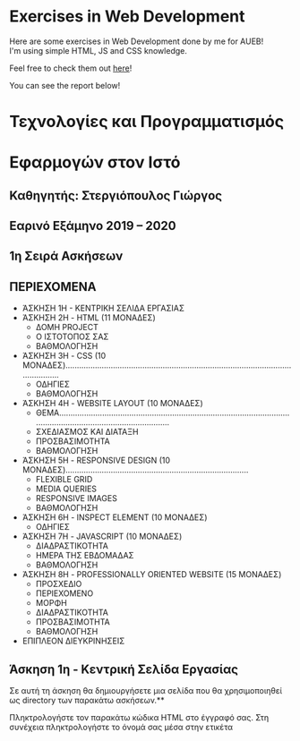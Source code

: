 # Exercises in Web Development
Here are some exercises in Web Development done by me for AUEB!  
I'm using simple HTML, JS and CSS knowledge.  
  
Feel free to check them out [here](https://web-exercise-aueb.web.app/)!

You can see the report below!

# Τεχνολογίες και Προγραμματισμός

# Εφαρμογών στον Ιστό

## Καθηγητής: Στεργιόπουλος Γιώργος

## Εαρινό Εξάμηνο 2019 – 2020

## 1η Σειρά Ασκήσεων


## ΠΕΡΙΕΧΟΜΕΝΑ

- ΆΣΚΗΣΗ 1Η - ΚΕΝΤΡΙΚΗ ΣΕΛΙΔΑ ΕΡΓΑΣΙΑΣ
- ΆΣΚΗΣΗ 2Η - HTML (11 ΜΟΝΑΔΕΣ)
   - ΔΟΜΗ PROJECT
   - Ο ΙΣΤΟΤΟΠΟΣ ΣΑΣ
   - ΒΑΘΜΟΛΟΓΗΣΗ
- ΆΣΚΗΣΗ 3Η - CSS (10 ΜΟΝΑΔΕΣ)....................................................................................................................
   - ΟΔΗΓΙΕΣ
   - ΒΑΘΜΟΛΟΓΗΣΗ
- ΆΣΚΗΣΗ 4Η - WEBSITE LAYOUT (10 ΜΟΝΑΔΕΣ)
   - ΘΕΜΑ.................................................................................................................................................................
   - ΣΧΕΔΙΑΣΜΟΣ ΚΑΙ ΔΙΑΤΑΞΗ
   - ΠΡΟΣΒΑΣΙΜΟΤΗΤΑ
   - ΒΑΘΜΟΛΟΓΗΣΗ
- ΆΣΚΗΣΗ 5Η - RESPONSIVE DESIGN (10 ΜΟΝΑΔΕΣ).................................................................................
   - FLEXIBLE GRID
   - MEDIA QUERIES
   - RESPONSIVE IMAGES
   - ΒΑΘΜΟΛΟΓΗΣΗ
- ΆΣΚΗΣΗ 6Η - INSPECT ELEMENT (10 ΜΟΝΑΔΕΣ)
   - ΟΔΗΓΙΕΣ
- ΆΣΚΗΣΗ 7Η - JAVASCRIPT (10 ΜΟΝΑΔΕΣ)
   - ΔΙΑΔΡΑΣΤΙΚΟΤΗΤΑ
   - ΗΜΕΡΑ ΤΗΣ ΕΒΔΟΜΑΔΑΣ
   - ΒΑΘΜΟΛΟΓΗΣΗ
- ΆΣΚΗΣΗ 8Η - PROFESSIONALLY ORIENTED WEBSITE (15 ΜΟΝΑΔΕΣ)
   - ΠΡΟΣΧΕΔΙΟ
   - ΠΕΡΙΕΧΟΜΕΝΟ
   - ΜΟΡΦΗ
   - ΔΙΑΔΡΑΣΤΙΚΟΤΗΤΑ
   - ΠΡΟΣΒΑΣΙΜΟΤΗΤΑ
   - ΒΑΘΜΟΛΟΓΗΣΗ
- EΠΙΠΛΕΟΝ ΔΙΕΥΚΡΙΝΗΣΕΙΣ


## Άσκηση 1η - Κεντρική Σελίδα Εργασίας

Σε αυτή τη άσκηση θα δημιουργήσετε μια σελίδα που θα χρησιμοποιηθεί ως directory των παρακάτω ασκήσεων.**

Πληκτρολογήστε τον παρακάτω κώδικα HTML στο έγγραφό σας. Στη συνέχεια πληκτρολογήστε το όνομά
σας μέσα στην ετικέτα <title> και μια σύντομη περιγραφή στην ετικέτα <p>.

Αποθηκεύστε το έγγραφο με τίτλο “index.html” και προβάλετε τη σελίδα σε ένα φυλλομετρητή ώστε να
βεβαιωθείτε πως εμφανίζεται ορθά.


Τέλος, βεβαιωθείτε ότι κατά την παράδοση της εργασίας έχετε προσθέσει κατάλληλους συνδέσμους
(href) προς τα subdirectories που περιέχουν την εκάστοτε άσκηση.

Μπορείτε να δημιουργήσετε τις σελίδες χρησιμοποιώντας απλό επεξεργαστή κειμένου, όπως το Notepad++,
είτε με ειδικά εργαλεία όπως τα: Sublime Text, Visual Studio Code, ή Brackets.

## Άσκηση 2η - HTML **(11 μονάδες)**

Σκοπός της συγκεκριμένης άσκησης είναι να εξοικειωθείτε με την HTML.

Σε αυτή την άσκηση καλείστε να δημιουργήσετε έναν ιστότοπο σχετικά με εσάς, ο οποίος θα απαρτίζεται από
τρεις (3) σελίδες. Σε αυτή την άσκηση πρέπει να εστιάσετε στην διαδικασία ανάπτυξης περιεχομένου μιας ιστοσε-
λίδας με την χρήση της HTML.

### ΔΟΜΗ PROJECT

Στον τοπικό σας υπολογιστή δημιουργήστε έναν φάκελο με το όνομα “Exercise 2 ”. Από εδώ και στο εξής τα
αρχεία HTML και οι εικόνες που θα χρησιμοποιήσετε θα αποθηκεύονται σε αυτόν τον φάκελο. Η αρχική σελίδα
της ιστοσελίδας σας θα ονομάζεται “index.html”. Οι υπόλοιπες σελίδες μπορούν να έχουν ονόματα της αρεσκείας
σας, τα οποία πρέπει να είναι αντιπροσωπευτικά του περιεχομένου τους. Υπενθυμίζεται ότι τα ονόματα των φακέλων
και των αρχείων πρέπει να περιορίζονται σε γράμματα, αριθμούς και παύλες, να είναι πεζά και να μην περιέχουν
κενούς χαρακτήρες (spaces).

### Ο ΙΣΤΟΤΟΠΟΣ ΣΑΣ

Θα δημιουργήσετε τρεις (3) σελίδες HTML οι οποίες θα αποτελούν τον πυρήνα αυτής της άσκησης. Πρό-
κειται για αυτοβιογραφική ιστοσελίδα, επομένως μπορείτε να εντάξετε οποιαδήποτε πληροφορία για το εκπαιδευ-
τικό σας υπόβαθρο, ενδιαφέροντα, δεξιότητες ή εμπειρίες σας. Σκοπός αυτής της άσκησης είναι να περιγράψετε το
περιεχόμενο της σελίδας σας, χωρίς να ενδιαφερθείτε για την εμφάνισής της.


Τα υποχρεωτικά στοιχεία που πρέπει να περιλαμβάνονται σε αυτές τις τρεις σελίδες είναι τα ακόλουθα:

- Σημασιολογικά δομικά στοιχεία κειμένου σε κάθε μία επιμέρους σελίδα, συμπεριλαμβανομένων της
    παραγράφου (<p>) και των κεφαλίδων κειμένου (<h1>, <h2>, <h3>, κ.ο.κ.), χωρίς να περιορι-
    στείτε μόνο σε αυτά.
- Οι σελίδες πρέπει να επικοινωνούν μεταξύ τους με την ύπαρξη relative URLs.
- Τουλάχιστον ένα (1) absolute url σε κάθε επιμέρους σελίδα, το οποίο θα οδηγεί σε κάποια εξωτερική
    ιστοσελίδα.
- Τουλάχιστον μία (1) εικόνα (JPG, PNG, GIF, ή SVG) σε κάθε επιμέρους σελίδα.
- Όλα τα δομικά στοιχεία με την ετικέτα <img> πρέπει να περιλαμβάνουν τις ιδιότητες src, width,
    height και alt, με τις κατάλληλες τιμές.
- **Τουλάχιστον** ένα (1) είδος λίστας (ordered, unordered ή description) σε οποιαδήποτε σελίδα επι-
    θυμείτε.
- Μια (1) φόρμα επικοινωνίας, σε οποιαδήποτε σελίδα επιθυμείτε, με κατάλληλη διαμόρφωση ως προς
    το είδος των στοιχείων που θα εισάγονται. Τα υποβληθέντα στοιχεία πρέπει να λαμβάνονται είτε στον
    προσωπικό είτε στον ιδρυματικό λογαριασμό σας ηλεκτρονικού ταχυδρομείου.
- Σημασιολογικά στοιχεία που αφορούν την δόμηση της ιστοσελίδας σας, συμπεριλαμβανομένων των
    <main>, <header> και <footer>, χωρίς να περιοριστείτε μόνο σε αυτά.


Τέλος, βεβαιωθείτε ότι όλες οι σελίδες που απαρτίζουν το website σας είναι άρτιες, με την χρήση του W3C
Markup Validation.

### Βαθμολόγηση

- Μια νέα ιστοσελίδα τουλάχιστον τριών (3) σελίδων για τον φοιτητή. **( 3 μονάδες)**
- Ο ιστότοπος βρίσκεται στο δικό του subdirecrory που ονομάζεται “Exercise2” και η αρχική σελίδα
    ονομάζεται “index.html”. **(1 μονάδα)**
- Κάθε επιμέρους σελίδα περιλαμβάνει σημασιολογικά δομικά όπως η παράγραφος και οι κεφαλίδες
    κειμένου. **(1 μονάδα)**
- Οι σελίδες συνδέονται μεταξύ τους με relative URL. Κάθε σελίδα περιλαμβάνει ένα absolute URL
    το οποίο οδηγεί σε κάποια εξωτερική ιστοσελίδα. **( 2 μονάδες)**
- Κάθε σελίδα περιλαμβάνει **τουλάχιστον** μια (1) εικόνα σε μορφή JPG, PNG, GIF, ή SVG. Όλα τα
    στοιχεία εικόνας περιλαμβάνουν τις ιδιότητες src, width, height και alt, με τις κατάλληλες τιμές. **(**
    **1 μονάδα)**
- Ύπαρξη **τουλάχιστον** ενός (1) είδους λίστα (ordered, unordered ή description) σε κάποια σελίδα.
    **(1 μονάδα)**
- Ύπαρξη κατάλληλα διαμορφωμένης φόρμας επικοινωνίας, τα στοιχεία της οποίας λαμβάνονται μέσω
    ηλεκτρονικού ταχυδρομείου. **(1 μονάδα)**
- Ύπαρξη σημασιολογικών στοιχείων που αφορούν την δόμηση της ιστοσελίδας, συμπεριλαμβανομέ-
    νων των <main>, <header> και <footer>, χωρίς να υπάρχει περιορισμός μόνο σε αυτά. **(1 μονάδα)**


Επιπλέον μονάδες δύναται να αφαιρεθούν για ακατάλληλα δομημένο HTML κώδικα!

## Άσκηση 3η - CSS **(10 μονάδες)**

Σκοπός της συγκεκριμένης άσκησης είναι να εξοικειωθείτε με τη CSS.

Σε αυτή την άσκηση θα χρησιμοποιήσετε κανόνες CSS για να προσδώσετε στυλ στην κεντρική σελίδα που
δημιουργήσατε στην Άσκηση 1, καθώς και τον ιστότοπο σχετικά με εσάς από την Άσκηση 2.

### Οδηγίες

Η κεντρική σελίδα της Άσκησης 1, πρέπει να πληροί τις παρακάτω απαιτήσεις:

- Ένα internal style sheet (εσωτερικά του <head> τμήματος του εγγράφου σας) με **τουλάχιστον** δυο
    (2) διαφορετικούς κανόνες στυλ, οι οποίοι θα αποτελούνται από selectors και κατάλληλες δηλώσεις.
- Δύο ή **περισσότερους** διαφορετικούς inline κανόνες, ως στυλ συγκεκριμένων HTML στοιχείων.


Ο ιστότοπος της Άσκησης 2, πρέπει να πληροί τις παρακάτω απαιτήσεις:

- Ένα external style sheet (.css έγγραφο) με **τουλάχιστον** έξι (6) διαφορετικούς κανόνες στυλ το οποίο
    θα το συνδέσετε τους με όλες τις σελίδες του ιστοτόπου.
- Κανόνες στυλ που θα καθορίζουν την οικογένεια και το μέγεθος των γραμματοσειρών για τις κεφα-
    λίδες των κείμενων και των παραγράφων σας. Επίσης, πρέπει να συμπεριλάβετε κανόνες με link states,
    συμπεριλαμβανομένων των link, visited, hover και active.
- Μια εικόνα **και** ένα χρώμα φόντου για τις σελίδες σας. Επιπλέον, προσδώστε στυλ σε κάποιες από
    τις πτυχές του box model, όπως το border, το margin ή το padding.
- Δυο (2) ή **περισσότερες** δηλώσεις class attributes στα HTML έγγραφά σας, τα οποία θα χρησιμο-
    ποιήσετε για να δώσετε στυλ μέσω κανόνων CSS.
- **Τουλάχιστον** μια (1) δήλωση id attributes στα HTML έγγραφά σας, την οποία θα χρησιμοποιήσετε
    για να δώσετε στυλ μέσω κανόνων CSS.
- Κατάλληλη χρήση της CSS ιδιότητας float στους κανόνες στυλ σας.


Πέρα των παραπάνω απαιτήσεων, μπορείτε να συμπεριλάβετε επιπλέον κανόνες στυλ ώστε να σχεδιάσετε τις σελίδες
σας όπως θέλετε. Θυμηθείτε να δοκιμάσετε τις σελίδες σας μέσω του φυλλομετρητή.

Τέλος, πρέπει να ελέγξετε τον CSS κώδικά σας χρησιμοποιώντας το CSS Validation Service.

### Βαθμολόγηση

- Η κεντρική σελίδα της Άσκησης 1 περιλαμβάνει ένα internal stylesheets, εσωτερικά του <head>
    τμήματος του εγγράφου, με **τουλάχιστον** δυο (2) διαφορετικούς κανόνες CSS. **(1 μονάδα)**
- Η κεντρική σελίδα της Άσκησης 1 περιλαμβάνει δυο (2) ή περισσότερα inline style rules, δηλω-
    μένα μέσω του style attribute των στοιχείων της HTML. **(1 μονάδα)**


- Ένα κεντρικό external stylesheets (.css έγγραφο) με **τουλάχιστον** έξι (6) διαφορετικούς κανόνες
    CSS, το οποίο συνδέεται με όλες τις σελίδες της Άσκησης 2. **( 3 μονάδες)**
- Κανόνες στυλ που καθορίζουν της οικογένεια και το μέγεθος των γραμματοσειρών των παραγρά-
    φων και των κεφαλίδων κειμένου. Επιπλέον, συμπεριλαμβάνονται κανόνες με link states. **(1 μονάδα)**
- Δήλωση μια εικόνας **και** ενός χρώματος φόντου περιλαμβάνεται στις σελίδες. Επιπλέον, έχει δοθεί
    στυλ σε κάποιες από τις πτυχές του box model, όπως το border, το margin ή το padding. **(1 μονάδα)**
- Δήλωση δυο (2) ή **περισσότερων** class attributes στα HTML έγγραφά σας, τα οποία χρησιμοποι-
    ούνται για να δοθεί στυλ μέσω κανόνων CSS. **(1 μονάδα)**
- Δήλωση **τουλάχιστον** ενός (1) id attribute στα HTML έγγραφα, η οποία χρησιμοποιείται για να
    δοθεί στυλ μέσω κανόνων CSS. **(1 μονάδα)**
- Κατάλληλη χρήση της CSS ιδιότητας float στους κανόνες στυλ. **(1 μονάδα)**


Επιπλέον μονάδες δύναται να αφαιρεθούν για ακατάλληλα δομημένο HTML & CSS κώδικα!

## Άσκηση 4η - Website Layout **(10 μονάδες)**

Σκοπός της συγκεκριμένης άσκησης είναι να εξοικειωθείτε με τη διάταξη ενός ιστοτόπου.

Σε αυτή την άσκηση θα σχεδιάσετε μια νέα ιστοσελίδα σχετικά με ένα ακαδημαϊκό θέμα που σας ενδιαφέρει.

### Θέμα

Γράψτε ένα πρωτότυπο κείμενο έκτασης τουλάχιστον 400 λέξεων, το οποίο θα αποτελεί το κυρίως περιεχό-
μενο του νέου ιστοτόπου σας. Σε αντίθεση με την Άσκηση 2 όπου ο ιστότοπος αφορούσε εσάς, ο συγκεκριμένος
πρέπει να αφορά ένα θέμα ακαδημαϊκού ενδιαφέροντος, που σχετίζεται με τον κύριο, δευτερεύοντα ή άλλο τομέα
εξειδίκευσής σας. Προσπαθήστε να μην είστε πολύς ευρύς. Όσο πιο συγκεκριμένο είναι το θέμα, τόσο το καλύτερο.
Πιθανά παραδείγματα περιλαμβάνουν μια ιστορική φιγούρα, μια κουλτούρα την οποία γνωρίζετε, ένα βιβλίο ή μια
ταινία από την οποία επηρεαστήκατε, ή έναν τομέα στον οποίο είστε εξειδικευμένοι. Είστε ευπρόσδεκτοι να εργα-
στείτε με κείμενο που έχετε ήδη γράψει, αλλά θα πρέπει να είναι δικό σας και να έχει έκταση τουλάχιστον 300
λέξεις.

### Σχεδιασμός και Διάταξη

Επιτρέψτε στο περιεχόμενο του ιστοτόπου σας να καθοδηγήσει τις αποφάσεις που κάνετε σχετικά με το σχε-
διασμό και τη διάταξή του. Ο ιστότοπός σας πρέπει να περιλαμβάνει τουλάχιστον τρεις (3) σελίδες με διάταξη
πολλαπλών στηλών σε κάθε σελίδα. Συμπεριλάβετε σωστά μορφοποιημένες εικόνες και κατάλληλα επισημασμένο
(marked up) κείμενο. Ορίστε τμήματα (sections) περιεχομένου με κατάλληλα σημασιολογικά HTML elements.
Δημιουργήστε ένα εξωτερικό αρχείο με κανόνες στυλ για όλες τις σελίδες του ιστοτόπου σας. Προσθέστε μια **νέα**
γραμματοσειρά μέσω του CSS κανόνα @font-face.

Χρησιμοποιήστε το CSS Flexible Box Layout Module (Flexbox) για την τοποθέτηση στοιχείων κατά μήκος
ενός άξονα, όπως γραμμές μενού, παραγράφους κειμένου ή εικόνες. Επιπλέον, χρησιμοποιήστε το CSS Grid
Layout Module για τη συνολική δομή των σελίδων σας. Μπορείτε να χρησιμοποιήσετε την ίδια γενική διάταξη σε
όλες τις επιμέρους σελίδες του ιστοτόπου σας, **χωρίς** αυτό να είναι απαραίτητο!

### Προσβασιμότητα

Είναι σημαντικό να έχετε κατά νου ότι οι άνθρωποι πλοηγούνται στο διαδίκτυο με πολλούς διαφορετικούς
τρόπους. Δημιουργήστε τις σελίδες σας με τρόπο που δημιουργεί όσο το δυνατόν λιγότερα εμπόδια σε όσους
προσπελάσουν την ιστοσελίδα σας, ανεξάρτητα από την ικανότητα των χρηστών ή τη συσκευή που χρησιμοποιούν
για να πλοηγηθούν στο διαδίκτυο. Ένας τρόπος για να ελέγξετε την προσβασιμότητα του ιστοτόπου σας είναι μέσω
του εργαλείου που παρέχει ο φυλλομετρητής σας (Chrome, Firefox). Ένας άλλος τρόπος να ελεγχθεί η προσβα-
σιμότητα μιας ιστοσελίδας είναι μέσω της βιβλιοθήκης Axe, η οποία μπορεί να εγκατασταθεί ως πρόσθετο στο
φυλλομετρητή. Αυτά τα εργαλεία δεν καλύπτουν απαραιτήτως όλα τα θέματα προσβασιμότητας, αλλά τουλάχιστον
εξασφαλίζουν πως ο ιστότοπός σας δεν περιέχει σοβαρά ζητήματα. Εάν συμβαίνει, προσπαθήστε να τα επιλύσετε
προτού υποβάλλετε στην εργασία σας.


### Βαθμολόγηση

- Πρωτότυπο κείμενο τουλάχιστον 400 λέξεων για ένα εξειδικευμένο θέμα. **(1 μονάδα)**
- Νέος ιστότοπος στο δικό του subdirectory, ο οποίος αποτελείται από: **τουλάχιστον** τρεις (3) σελίδες
    με σωστά μορφοποιημένες εικόνες, κατάλληλο marked up κείμενο, και κατάλληλα τμήματα σημα-
    σιολογικά διαχωρισμένα. **(3 μονάδες)**
- Εξωτερικό stylesheet για όλες τις σελίδες του ιστοτόπου. Κάθε σελίδα πρέπει να διάταξη δυο (2) ή
    περισσότερων στηλών κειμένου ή/και εικόνων. **(1 μονάδα)**
- Χρήση του CSS Flexbox για τη διάταξη των αντικειμένων κατά μήκος ενός άξονα. **(2 μονάδες)**
- Χρήση του CSS Grid για τη συνολική δομή των σελίδων. **(2 μονάδες)**
- Ενσωμάτωση γραμματοσειράς στον ιστότοπο μέσω του CSS κανόνα @font-face. **(1 μονάδα)**

Επιπλέον μονάδες δύναται να αφαιρεθούν για ακατάλληλα δομημένο HTML & CSS κώδικα!

## Άσκηση 5η - Responsive Design **(10 μονάδες)**

Σκοπός της συγκεκριμένης άσκησης είναι να εξοικειωθείτε με το responsive design.

Σε αυτήν την άσκηση θα επεκτείνετε τον ιστότοπο της Άσκησης 4 ώστε να είναι responsive ανάλογα με τη
συσκευή που χρησιμοποιούν οι χρήστες για να πλοηγηθούν στο διαδίκτυο. Χρησιμοποιώντας το flexible grid, τα
media queries και responsive images, μπορείτε σχεδιάσετε τον ιστότοπό σας για διάφορες οθόνες συσκευών.

### FLEXIBLE GRID

Τα flexible grids (γνωστά και ως “fluid layouts”) αποτελούν το κεντρικό στοιχείο στο responsive design. Σε
αντίθεση με τη διάταξη σταθερού πλάτους, στο fluid layout τόσο η περιοχή της σελίδας, όσο και το grid αυτής
αναπροσαρμόζεται αναλογικά για να γεμίσει το διαθέσιμο πλάτος της οθόνης. Το CSS Grid παρέχει τις μονάδες
μέτρησης fr και minmax() για να το επιτύχει. Τιμές σε μορφή ποσοστού μπορούν επίσης να χρησιμοποιηθούν
ώστε τα στοιχεία να αναπροσαρμόζονται κατάλληλα σε διαφορετικά μεγέθη οθονών.

Τροποποιήστε κατάλληλα τον ιστότοπο που δημιουργήσατε στην Άσκηση 4 ώστε να χρησιμοποιήσετε το
flexible grid. Αποφύγετε να τροποποιήσετε στοιχεία της σελίδας με σταθερά πλάτη. Ξεκινήστε με διάταξη μονής
στήλης, βελτιστοποιημένη για κινητά και κατάλληλη για προβολή σε μικρότερες οθόνες. Το κυρίως περιεχόμενο,
η διάταξη και το site map πρέπει να είναι συνεπή με την αρχική εκδοχή του ιστοτόπου σας. Προσαρμογές, ωστόσο,
ενθαρρύνονται ώστε να γίνει η διάταξη responsive.

### MEDIA QUERIES

Στη συνέχεια, θα ενσωματώσετε ένα ή περισσότερα media queries στον κώδικά σας μέσω του κανόνα
@media. Αυτό θα σας επιτρέψει να ορίσετε “breakpoints” στη διάταξη. Τα media queries μπορούν να αξιολογή-
σουν το πλάτος του προγράμματος περιήγησης ενός χρήστη και να χρησιμοποιήσουν αυτές τις πληροφορίες για
να προσδιορίσουν ποιο στυλ θα χρησιμοποιηθεί για την εμφάνιση της σελίδας. Για παράδειγμα, μια διάταξη τριών
(3) στηλών θα μπορούσε να χρησιμοποιηθεί για την προβολή σε επιτραπέζιους υπολογιστές, μια διάταξη σε δυο
(2) στήλες για tablets, και διάταξη μιας (1) στήλης για smartphones.

Δεδομένου ότι θα βελτιστοποιήσετε τη διάταξή σας για διαφορετικά μεγέθη οθονών, πρέπει να ορίσετε αρχικά
το παράθυρο προβολής σε όλες τις σελίδες στη μοναδιαία κλίμακα, για να αποτρέψετε τα smartphone κι άλλες
συσκευές να κάνουν scale down τις σελίδες σας.

Εφόσον τροποποιήσετε τον ιστότοπό σας ώστε να ξεκινά με διάταξη μονής στήλης βελτιστοποιημένη για
κινητά, μπορείτε να χρησιμοποιήσετε τα media queries ώστε να επεκτείνετε τη διάταξή σας σε πολλαπλές στήλες
για καλύψετε ευρύτερο εύρος οθονών. Η διάταξη για επιτραπέζιους υπολογιστές πρέπει να περιλαμβάνει δυο (2) ή
περισσότερες στήλες χρησιμοποιώντας τα CSS flex ή grid layout modules. Δομήστε τον κώδικα HTML σε κατάλ-
ληλες ενότητες για να επανατοποθετήσετε τις στήλες ανάλογα με την κάθε περίπτωση.

### RESPONSIVE IMAGES

Η διαδικασία για να κάνετε responsive τις εικόνες σας είναι αρκετά απλή. Χρησιμοποιήστε έναν από τους
ακόλουθους κανόνες στυλ για να δηλώσετε ότι θα αλλάζει η κλίμακα των εικόνων ώστε να γεμίζουν όλο το μέγεθος
του container που τις περιέχει.


Η ανάλυση των οθονών διαφέρει μεταξύ των συσκευών. Για να βελτιστοποιήσετε τις εικόνες σας σε οθόνες με
υψηλότερες αναλύσεις, μπορείτε να προσφέρετε εναλλακτικές εικόνες. Για το σκοπό αυτό, μπορείτε να έχετε δυο
(2) εκδοχές των εικόνων του ιστοτόπου σας: μια (1) σε κανονικό μέγεθος και μια (1) σε μεγαλύτερες διαστάσεις.
Αντί να μεγεθύνετε μια μικρότερη εικόνα (το οποίο θα μείωνε την ποιότητά της), η βέλτιστη πρακτική είναι να
έχετε διαφορετικές εκδοχές των εικόνων. Στη συνέχεια, χρησιμοποιήστε τις ιδιότητες src και srcset του στοιχείου
<img> της HTML, για να αλλάζετε την εικόνα ανάλογα με το μέγεθος της οθόνης του φυλλομετρητή.


Συμβουλευτείτε τα developer tools του φυλλομετρητή σας προκειμένου να πειραματιστείτε και να δείτε το αποτέλεσμά σας σε
διάφορες αναλύσεις οθόνης.

### Βαθμολόγηση

- Μια εντελώς αναθεωρημένη εκδοχή του προηγούμενου ιστοτόπου, βελτιστοποιημένη για κινητές συ-
    σκευές. **(3 μονάδες)**
- Χρήση των μονάδων μέτρησης fr, minmax() και/ή percentage για όλα τα CSS widths. **( 1 μονάδα)**
- Ορισμός του viewport σε όλες τις σελίδες, ενώ στη CSS περιλαμβάνεται **τουλάχιστον** ένα (1) media query
    με breakpoint για να βελτιστοποιείται η διάταξη σε διαφορετικά μεγέθη οθονών, όπως smartphones και
    desktops. **(3 μονάδες)**
- Η διάταξη για επιτραπέζιους υπολογιστές περιλαμβάνει δυο (2) ή περισσότερες στήλες χρησιμοποιώντας
    τα CSS flex ή grid layout modules. **( 1 μονάδα)**
- Οι εικόνες είναι responsive με εκδοχές υψηλότερης ανάλυσης, οι οποίες ενσωματώνονται με το γνώρισμα
    srcset της HTML. **( 2 μονάδες)**


## Άσκηση 6η - Inspect Element **(10 μονάδες)**

Σκοπός της συγκεκριμένης άσκησης είναι να εξοικειωθείτε με το Firebug του Firefox και τα Developer Tools του Chrome.

### Οδηγίες

Χρησιμοποιείστε είτε το Firebug είτε τα Developer Tools για να πειραματιστείτε σε μια ήδη υπάρχουσα ιστοσελίδα της αρεσκείας σας.

- Δοκιμάστε να αλλοιώστε το styling (πχ padding, margin, κλπ) καθώς και το περιεχόμενό της, μέσω
    του Inspect Element.
- Κρατήστε στιγμιότυπα των αλλαγών σας, προκειμένου να φτιάξετε μια δομημένη αναφορά, επεξη-
    γώντας επαρκώς τις τροποποιήσεις σας και το αποτέλεσμα αυτών.

Ζητούμενο είναι να δείξετε τουλάχιστον πέντε (5) διακριτές εκδοχές των πειραματισμών σας!
( 2 μονάδες ανά εκδοχή)


## Άσκηση 7η - JavaScript **(10 μονάδες)**

Σκοπός της συγκεκριμένης άσκησης είναι να εξοικειωθείτε με τη JavaScript.

Σε αυτή την εργασία θα επεκτείνετε τον ιστότοπο της Άσκησης 5 προσθέτοντας λειτουργικότητα μέσω της
JavaScript.

### Διαδραστικότητα

Δημιουργήστε μια νέα εκδοχή του ιστοτόπου σας από την Άσκηση 5. Κάντε οποιεσδήποτε αναθεωρήσεις και
βελτιώσεις κρίνετε απαραίτητες, καθώς πλέον γνωρίζετε περισσότερα για το σχεδιασμό ιστοσελίδων. Χρησιμο-
ποιώντας τη JavaScript, προσθέστε λειτουργικότητα στις σελίδες σας.

Η JavaScript πρέπει να δηλωθεί εξωτερικά σε ένα “.js” έγγραφο. Συμπεριλάβετε **τουλάχιστον** δυο (2) DOM
queries για να τροποποιήσετε στοιχεία της σελίδας σας. Για να κάνετε τον ιστότοπό σας πιο διαδραστικό, γράψτε
**τουλάχιστον** δυο (2) JavaScript functions οι οποίες θα ενεργοποιούνται ως απάντηση σε DOM events. Μέσω μιας
από αυτές τις functions πρέπει να ενημερώνεται το περιεχόμενο της σελίδας, όπως το κείμενο ή τις εικόνες, ενώ
μέσω άλλης πρέπει να αλλάζει μια CSS property.

### Ημέρα της εβδομάδας

Εκτός από τη συμπεριφορά που περιεγράφηκε παραπάνω, χρησιμοποιήστε το αντικείμενο Date της JavaS-
cript για να ενημερώσετε κάποια πτυχή της σελίδας σας, ανάλογα με την ημέρα της εβδομάδας. Για παράδειγμα,
θα μπορούσε να εμφανίζεται διαφορετική εικόνα ή/και κείμενο, να εφαρμοστεί διαφορετικός κανόνας στυλ κ.ο.κ.
Αυτό θα πρέπει να γίνεται για κάθε μια από τις επτά (7) ημέρες της εβδομάδας. Για το σκοπό αυτό, θα χρειαστεί
να γράψετε μια (1) ή περισσότερες δομές επιλογής, όπως if και else if.

### Βαθμολόγηση

- Αναθεωρημένη εκδοχή του προηγούμενου ιστοτόπου με λειτουργικότητα JavaScript, εφαρμοσμένη
    εξωτερικά σ’ ένα έγγραφο “.js”. **(2 μονάδες)**
- **Τουλάχιστον** δυο (2) DOM queries. **(1 μονάδα)**
- **Τουλάχιστον** δυο (2) functions που ενεργοποιούνται από DOM events. **(2 μονάδες)**
- Μια από τις functions πρέπει να ενημερώνει το περιεχόμενο της σελίδας, και μια διαφορετική func-
    tion πρέπει να αλλάζει μια CSS property. **(2 μονάδες)**
- Χρήση του αντικειμένου Data της JavaScript για την αναγνώριση της ημέρας της εβδομάδας. **(**
    **μονάδα)**
- Μια δομή επιλογή σε JavaScript για την τροποποίηση μιας ιστοσελίδας με διαφορετικό τρόπο για
    κάθε ημέρα της εβδομάδας. **(1 μονάδα)**
- **BONUS** : Χρήση nested function για να δημιουργήσετε ένα closure γύρω από το αντικείμενο Date.
    **(1 μονάδα)**


Επιπλέον μονάδες δύναται να αφαιρεθούν για ακατάλληλα δομημένο HTML, CSS & JavaScript κώδικα!

## Άσκηση 8η - Professionally Oriented Website **(15 μονάδες)**


Σκοπός της συγκεκριμένης άσκησης είναι να εξοικειωθείτε τη δημιουργία ενός επαγγελματικού ιστοτόπου.

Σε αυτή την εργασία θα συνθέσετε τις γνώσεις σας στο web design, σ’ ένα νέο, επαγγελματικό ιστότοπο.
Πιθανά θέματα περιλαμβάνουν ένα portfolio, ένα κοινωνικό θέμα, ένα εκτεταμένο βιογραφικό σημείωμα, κλπ.

### Προσχέδιο

Μόλις αποφασίσετε το θέμα του επαγγελματικού σας ιστοτόπου, γράψτε μια παράγραφο με τουλάχιστον 100
λέξεις που θα περιγράφει το θέμα σας, καθώς επίσης και το πως θα παρουσιαστεί το περιεχόμενό σας στον ιστό.

Στη συνέχεια, χρησιμοποιώντας μολύβι και χαρτί δημιουργήστε μια διάταξη σελίδας που αντιπροσωπεύει το
προσχέδιο του ιστοτόπου σας. Αυτή είναι μια ευκαιρία να λάβετε σχεδιαστικές αποφάσεις προτού τις εφαρμόσετε
με τη μορφή κώδικα. Η διάταξη πρέπει να περιλαμβάνει κείμενο, εικόνες και μενού πλοήγησης. Δεν χρειάζεται να
ανησυχείτε για το ίδιο το περιεχόμενο σε αυτό το στάδιο. Αντιθέτως, εστιάστε στη διάταξη των στοιχείων που
συνθέτουν τις σελίδες σας. Μπορείτε να χρησιμοποιήσετε την ίδια γενική διάταξη σε όλες τις σελίδες του ιστοτόπου
σας. Εάν επιλέξετε να διαφοροποιήσετε τη διάταξη σε ορισμένες από τις σελίδες, δημιουργήστε ένα ξεχωριστό
προσχέδιο για την κάθε μια. Όταν ολοκληρώσετε το χειροποίητο προσχέδιό σας, τραβήξτε μια φωτογραφία ή
σαρώστε το για να έχετε μια ψηφιακή εικόνα της δουλειάς σας. Μπορείτε να χρησιμοποιήσετε και ηλεκτρονικά
εργαλεία για τη δημιουργία του προσχεδίου σας, χωρίς αυτό να είναι απαραίτητο.

### Περιεχόμενο

Ξεκινήστε να κατασκευάζετε τον ιστότοπό σας δημιουργώντας έναν νέο directory για να αρχεία του. Χρησι-
μοποιώντας το προσχέδιο ως οδηγό, γράψτε τον κώδικά του ιστοτόπου σας χωρίζοντάς τον σε σημασιολογικές
ενότητες μέσω της HTML. Ο ιστότοπός σας πρέπει να αποτελείται κυρίως πρωτότυπο περιερχόμενο. Εάν επιθυ-
μείτε να χρησιμοποιήσετε εικόνες ή κείμενο από άλλες πηγές, καλό είναι να το κάνετε μέσω ιστοτόπων όπως το
Pixabay, το Unsplash κλπ., λόγω πνευματικών δικαιωμάτων.

- Πρέπει να υπάρχουν σημασιολογικά στοιχεία κειμένου σε κάθε σελίδα, συμπεριλαμβανομένων, με-
    ταξύ άλλων, τις παραγράφους (<p>) και τις κεφαλίδες κειμένου (<h 1 >, <h 2 > κλπ.).
- Πρέπει να υπάρχουν στοιχεία σημασιολογικών ενοτήτων σε κάθε σελίδα, συμπεριλαμβανομένων,
    ενδεικτικά, <main>, <header> και <footer>.
- Οι σελίδες πρέπει να συνδέονται μεταξύ τους με “relative” URL. Σελίδες με μεγάλη έκταση σε «μή-
    κος», πρέπει να περιλαμβάνουν anchor links προς την ίδια σελίδα.
- Κάθε σελίδα πρέπει να περιλαμβάνει σωστά διαμορφωμένες JPG, PNG, GIF, ή SVG εικόνες.
- Όλα τα <img> στοιχεία πρέπει να περιλαμβάνουν τις ιδιότητες src, width, height και alt με τις
    κατάλληλες τιμές.
- Εκδοχές εικόνων σε υψηλότερη ανάλυση πρέπει να προσφέρονται συνδυαστικά με τις κανονικές,
    χρησιμοποιώντας την ιδιότητα srcset.
- Τουλάχιστον μια σελίδα πρέπει να περιλαμβάνει μορφοποιημένο ήχο ή βίντεο με χρήση του HTML
    στοιχείου <audio> ή <video>. Το αρχείο πολυμέσων πρέπει να είναι 10MB ή λιγότερο, οπότε
    επεξεργαστείτε και συμπιέστε το αναλόγως.


Δώστε ιδιαίτερη προσοχή στις ετικέτες HTML καθώς γράφετε τον κώδικά σας. Ελέγξετε τον κώδικά σας
μέσω του W3C Markup Validation Service.

### Μορφή

Δημιουργήστε ένα external stylesheet και συνδέστε το με όλες τις HTML σελίδες σας. Γράψτε κώδικα μέσω
της CSS ώστε ο ιστότοπός σας να έχει responsive layout.

- Οι κανόνες στυλ πρέπει να καθορίζουν την οικογένεια και το μέγεθος των γραμματοσειρών τόσο των
    παραγράφων, όσο και των κεφαλίδων κειμένου. Επίσης, πρέπει να συμπεριλάβετε κανόνες με link
    states, συμπεριλαμβανομένων των link, visited, hover και active.
- Προσθέστε γραμματοσειρά στις σελίδες σας μέσω του CSS κανόνα @font-face.
- Χρησιμοποιήστε το CSS Flexible Box Layout Module (Flexbox) για την τοποθέτηση στοιχείων
    κατά μήκος ενός άξονα ή/και το CSS Grid Layout Module για τη συνολική δομή της σελίδας.
- Το viewport πρέπει να οριστεί σε όλες τις HTML σελίδες, ενώ ο CSS κώδικάς σας πρέπει να περι-
    λαμβάνει **τουλάχιστον** ένα (1) @media query με breakpoint ώστε να βελτιστοποιείται η διάταξη σε
    διαφορετικά πλάτη οθονών.
- Η διάταξη για οθόνες κινητών πρέπει να περιορίζεται σε μια (1) στήλη, ενώ για επιτραπέζιους υπο-
    λογιστές πρέπει να περιλαμβάνει δυο (2) ή περισσότερες στήλες.
- Αφήστε το περιεχόμενο του ιστοτόπου σας να καθοδηγήσει τις σχεδιαστικές αποφάσεις που θα λά-
    βετε.

### Διαδραστικότητα


Χρησιμοποιήστε τη JavaScript για να κάνετε πιο διαδραστικό τον ιστότοπό σας.

- Το script σας πρέπει να περιλαμβάνει **τουλάχιστον** δυο (2) DOM queries.
- Πρέπει να υπάρχει **τουλάχιστον** μια (1) function η οποία θα ενεργοποιείται μέσω ενός DOM event.
- Οι functions πρέπει να ενημερώνουν το περιεχόμενο της σελίδας και/ή να αλλάζουν τις ιδιότητες
    της CSS.

Η JavaScript πρέπει να γραφτεί σε εξωτερικό “.js” έγγραφο.

### Προσβασιμότητα

Είναι σημαντικό να έχετε κατά νου ότι οι άνθρωποι πλοηγούνται στο διαδίκτυο με πολλούς διαφορετικούς
τρόπους. Δημιουργήστε τις σελίδες σας με τρόπο που δημιουργεί όσο το δυνατόν λιγότερα εμπόδια σε όσους
προσπελάσουν την ιστοσελίδα σας, ανεξάρτητα από την ικανότητα των χρηστών ή τη συσκευή που χρησιμοποιούν
για να πλοηγηθούν στο διαδίκτυο. Ένας τρόπος για να ελέγξετε την προσβασιμότητα του ιστοτόπου σας είναι μέσω
του εργαλείου που παρέχει ο φυλλομετρητής σας (Chrome, Firefox). Ένας άλλος τρόπος να ελεγχθεί η προσβα-
σιμότητα μιας ιστοσελίδας είναι μέσω της βιβλιοθήκης Axe, η οποία μπορεί να εγκατασταθεί ως πρόσθετο στο
φυλλομετρητή. Αυτά τα εργαλεία δεν καλύπτουν απαραιτήτως όλα τα θέματα προσβασιμότητας, αλλά τουλάχιστον
εξασφαλίζουν πως ο ιστότοπός σας δεν περιέχει σοβαρά ζητήματα. Εάν συμβαίνει, προσπαθήστε να τα επιλύσετε
προτού υποβάλλετε στην εργασία σας.


### Βαθμολόγηση

Προσχέδιο

- Παράγραφος με τουλάχιστον 100 λέξεις που περιγράφουν έναν επαγγελματικό ιστότοπο. **(1 μονάδα)**
- Προσχέδιο της διάταξης του ιστοτόπου. **(1 μονάδα)**

Περιεχόμενο

- Σημασιολογικά στοιχεία κειμένου σε κάθε σελίδα. **(0.5 μονάδα)**
- Ύπαρξη σημασιολογικών στοιχείων σε κάθε σελίδα. **(1 μονάδα)**
- Σύνδεση σελίδων μεταξύ τους με “relative” URL. Σελίδες με μεγάλη έκταση σε «μήκος», περιλαμ-
    βάνουν anchor links προς την ίδια σελίδα. **(1 μονάδα)**
- Κάθε σελίδα περιλαμβάνει σωστά διαμορφωμένες JPG, PNG, GIF, ή SVG εικόνες. Όλα τα <img>
    στοιχεία περιλαμβάνουν τις ιδιότητες src, width, height και alt με τις κατάλληλες τιμές. **(1 μονάδα)**
- Παροχή εικόνων σε υψηλότερη ανάλυση συνδυαστικά με τις κανονικές, χρησιμοποιώντας την ιδιό-
    τητα srcset. **(0.5 μονάδα)**
- Χρήση ήχου ή βίντεο κατάλληλα μορφοποιημένα για το διαδίκτυο, χρησιμοποιώντας τα στοιχεία
    της HTML <audio> και <video>. **(1 μονάδα)**

Μορφή

- Κανόνες στυλ που καθορίζουν της οικογένεια και το μέγεθος των γραμματοσειρών των παραγράφων
    και των κεφαλίδων κειμένου. Επιπλέον, συμπεριλαμβάνονται κανόνες με link states. **(1 μονάδα)**
- Ενσωμάτωση γραμματοσειράς μέσω του CSS κανόνα @font-face. **(0.5 μονάδα)**
- Χρήση του CSS Flexible Box Layout Module (Flexbox) για την τοποθέτηση στοιχείων κατά μήκος
    ενός άξονα ή/και το CSS Grid Layout Module για τη συνολική δομή της σελίδας. **(1.5 μονάδες)**
- Ορισμός του viewport σε όλες τις HTML σελίδες, ενώ ο CSS κώδικας περιλαμβάνει τουλάχιστον
    ένα (1) @media query με breakpoint ώστε να βελτιστοποιείται η διάταξη σε διαφορετικά πλάτη
    οθονών. **(1 μονάδα)**
- Η διάταξη για οθόνες κινητών περιορίζεται σε μια (1) στήλη, ενώ για επιτραπέζιους υπολογιστές
    περιλαμβάνει δυο (2) ή περισσότερες στήλες. **(1 μονάδα)**

Διαδραστικότητα

- Το script περιλαμβάνει **τουλάχιστον** δυο (2) DOM queries. **(0.5 μονάδα)**
- Υπάρχει **τουλάχιστον** μια (1) function η οποία ενεργοποιείται μέσω ενός DOM event. **(1.5 μονά-**
    **δες)**
- Οι functions ενημερώνουν το περιεχόμενο της σελίδας και/ή να αλλάζουν τις ιδιότητες της CSS. **(**
    **μονάδα)**


Επιπλέον μονάδες δύναται να αφαιρεθούν για ακατάλληλα δομημένο HTML, CSS & JavaScript κώδικα!


## EΠΙΠΛΕΟΝ ΔΙΕΥΚΡΙΝΗΣΕΙΣ


 Σε κάθε άσκηση πρέπει να διαχωρίζετε το περιεχόμενο της ιστοσελίδας σας με κατάλληλα tags.
 Για κάθε άσκηση πρέπει να δημιουργείτε ξεχωριστό(α) αρχείο(α).
 Η κεντρική σελίδα κάθε άσκησης πρέπει να ονομάζεται “index.html”.
 Για την ορθή δομή του html αρχείου σας, πρέπει να προβείτε σε έλεγχο μέσω του W3C Validator προκειμένου να διορθώσετε τυχόν αστοχίες.
 Για την ορθή δομή του CSS αρχείου σας, πρέπει να προβείτε σε έλεγχο μέσω του Jigsaw W3C Validator προκειμένου να διορθώσετε τυχόν αστοχίες.
 Βεβαιωθείτε ότι κατά την παράδοση της εργασίας έχετε προσθέσει στο “index.html” της Άσκησης 1 κατάλληλους συνδέσμους (href) προς στα subdirectories που περιέχουν την εκάστοτε άσκηση!
